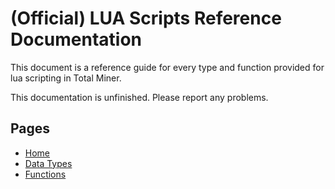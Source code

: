 # (Official) LUA Scripts Reference Documentation

This document is a reference guide for every type and function provided for lua scripting in Total Miner.

This documentation is unfinished. Please report any problems.

## Pages
- [Home](../index)
- [Data Types](data-types)
- [Functions](functions)
